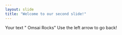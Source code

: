 ```yaml
---
layout: slide
title: "Welcome to our second slide!"
---
```

Your text " Omsai Rocks"
Use the left arrow to go back!
